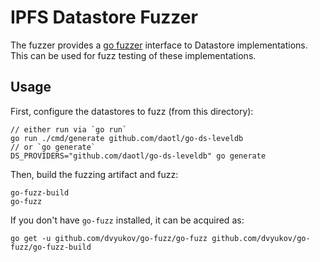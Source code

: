 IPFS Datastore Fuzzer
====

The fuzzer provides a [go fuzzer](https://github.com/dvyukov/go-fuzz) interface
to Datastore implementations. This can be used for fuzz testing of these
implementations.

Usage
----

First, configure the datastores to fuzz (from this directory):
```golang
// either run via `go run`
go run ./cmd/generate github.com/daotl/go-ds-leveldb
// or `go generate`
DS_PROVIDERS="github.com/daotl/go-ds-leveldb" go generate
```

Then, build the fuzzing artifact and fuzz:
```golang
go-fuzz-build
go-fuzz
```

If you don't have `go-fuzz` installed, it can be acquired as:
```
go get -u github.com/dvyukov/go-fuzz/go-fuzz github.com/dvyukov/go-fuzz/go-fuzz-build
```
